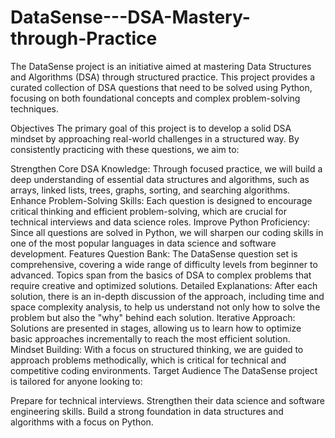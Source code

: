 # DataSense---DSA-Mastery-through-Practice
The DataSense project is an initiative aimed at mastering Data Structures and Algorithms (DSA) through structured practice. This project provides a curated collection of DSA questions that need to be solved using Python, focusing on both foundational concepts and complex problem-solving techniques.

Objectives
The primary goal of this project is to develop a solid DSA mindset by approaching real-world challenges in a structured way. By consistently practicing with these questions, we aim to:

Strengthen Core DSA Knowledge: Through focused practice, we will build a deep understanding of essential data structures and algorithms, such as arrays, linked lists, trees, graphs, sorting, and searching algorithms.
Enhance Problem-Solving Skills: Each question is designed to encourage critical thinking and efficient problem-solving, which are crucial for technical interviews and data science roles.
Improve Python Proficiency: Since all questions are solved in Python, we will sharpen our coding skills in one of the most popular languages in data science and software development.
Features
Question Bank: The DataSense question set is comprehensive, covering a wide range of difficulty levels from beginner to advanced. Topics span from the basics of DSA to complex problems that require creative and optimized solutions.
Detailed Explanations: After each solution, there is an in-depth discussion of the approach, including time and space complexity analysis, to help us understand not only how to solve the problem but also the "why" behind each solution.
Iterative Approach: Solutions are presented in stages, allowing us to learn how to optimize basic approaches incrementally to reach the most efficient solution.
Mindset Building: With a focus on structured thinking, we are guided to approach problems methodically, which is critical for technical and competitive coding environments.
Target Audience
The DataSense project is tailored for anyone looking to:

Prepare for technical interviews.
Strengthen their data science and software engineering skills.
Build a strong foundation in data structures and algorithms with a focus on Python.
